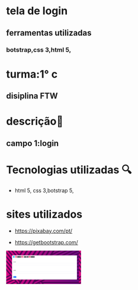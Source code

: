 # tela de login 
## ferramentas utilizadas 
### botstrap,css 3,html 5,


# turma:1° c 
## disiplina FTW 

 
# descrição📖
## campo 1:login 



# Tecnologias utilizadas 🔍
* html 5, css 3,botstrap 5,

# sites utilizados 

*  https://pixabay.com/pt/

*  https://getbootstrap.com/

<img src="img/fundosite.png" width="40%">



